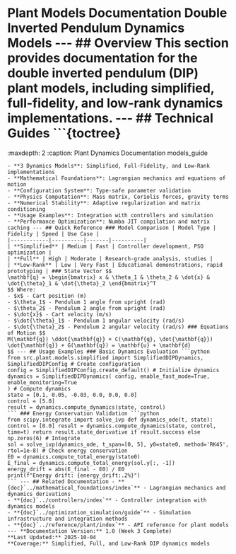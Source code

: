 # Plant Models Documentation **Double Inverted Pendulum Dynamics Models** --- ## Overview This section provides documentation for the double inverted pendulum (DIP) plant models, including simplified, full-fidelity, and low-rank dynamics implementations. --- ## Technical Guides ```{toctree}
:maxdepth: 2
:caption: Plant Dynamics Documentation models_guide
``` **Plant Models Guide** Complete documentation covering:
- **3 Dynamics Models**: Simplified, Full-Fidelity, and Low-Rank implementations
- **Mathematical Foundations**: Lagrangian mechanics and equations of motion
- **Configuration System**: Type-safe parameter validation
- **Physics Computation**: Mass matrix, Coriolis forces, gravity terms
- **Numerical Stability**: Adaptive regularization and matrix conditioning
- **Usage Examples**: Integration with controllers and simulation
- **Performance Optimization**: Numba JIT compilation and matrix caching --- ## Quick Reference ### Model Comparison | Model Type | Fidelity | Speed | Use Case |
|------------|----------|-------|----------|
| **Simplified** | Medium | Fast | Controller development, PSO optimization |
| **Full** | High | Moderate | Research-grade analysis, studies |
| **Low-Rank** | Low | Very Fast | Educational demonstrations, rapid prototyping | ### State Vector $$
\mathbf{q} = \begin{bmatrix} x & \theta_1 & \theta_2 & \dot{x} & \dot{\theta}_1 & \dot{\theta}_2 \end{bmatrix}^T
$$ Where:
- $x$ - Cart position (m)
- $\theta_1$ - Pendulum 1 angle from upright (rad)
- $\theta_2$ - Pendulum 2 angle from upright (rad)
- $\dot{x}$ - Cart velocity (m/s)
- $\dot{\theta}_1$ - Pendulum 1 angular velocity (rad/s)
- $\dot{\theta}_2$ - Pendulum 2 angular velocity (rad/s) ### Equations of Motion $$
M(\mathbf{q}) \ddot{\mathbf{q}} + C(\mathbf{q}, \dot{\mathbf{q}}) \dot{\mathbf{q}} + G(\mathbf{q}) = \mathbf{u} + \mathbf{d}
$$ --- ## Usage Examples ### Basic Dynamics Evaluation ```python
from src.plant.models.simplified import SimplifiedDIPDynamics, SimplifiedDIPConfig # Create configuration
config = SimplifiedDIPConfig.create_default() # Initialize dynamics
dynamics = SimplifiedDIPDynamics( config, enable_fast_mode=True, enable_monitoring=True
) # Compute dynamics
state = [0.1, 0.05, -0.03, 0.0, 0.0, 0.0]
control = [5.0]
result = dynamics.compute_dynamics(state, control)
``` ### Energy Conservation Validation ```python
from scipy.integrate import solve_ivp def dynamics_ode(t, state): control = [0.0] result = dynamics.compute_dynamics(state, control, time=t) return result.state_derivative if result.success else np.zeros(6) # Integrate
sol = solve_ivp(dynamics_ode, t_span=[0, 5], y0=state0, method='RK45', rtol=1e-8) # Check energy conservation
E0 = dynamics.compute_total_energy(state0)
E_final = dynamics.compute_total_energy(sol.y[:, -1])
energy_drift = abs(E_final - E0) / E0
print(f"Energy drift: {energy_drift:.2%}")
``` --- ## Related Documentation - **{doc}`../mathematical_foundations/index`** - Lagrangian mechanics and dynamics derivations
- **{doc}`../controllers/index`** - Controller integration with dynamics models
- **{doc}`../optimization_simulation/guide`** - Simulation infrastructure and integration methods
- **{doc}`../reference/plant/index`** - API reference for plant models --- **Documentation Version:** 1.0 (Week 3 Complete)
**Last Updated:** 2025-10-04
**Coverage:** Simplified, Full, and Low-Rank DIP dynamics models

